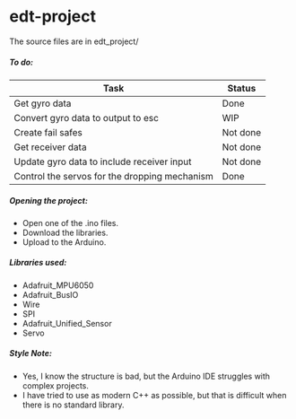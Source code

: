 # edt-project
The source files are in edt_project/

##### To do:

| Task                                          | Status   |
| --------------------------------------------- | -------- |
| Get gyro data                                 | Done     |
| Convert gyro data to output to esc            | WIP      |
| Create fail safes                             | Not done |
| Get receiver data                             | Not done |
| Update gyro data to include receiver input    | Not done |
| Control the servos for the dropping mechanism | Done     |

##### Opening the project:

- Open one of the .ino files.
- Download the libraries.
- Upload to the Arduino.

##### Libraries used:

- Adafruit_MPU6050
- Adafruit_BusIO
- Wire
- SPI
- Adafruit_Unified_Sensor
- Servo

##### Style Note:

- Yes, I know the structure is bad, but the Arduino IDE struggles with complex projects.
- I have tried to use as modern C++ as possible, but that is difficult when there is no standard library.
